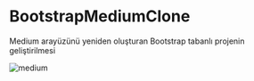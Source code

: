 # BootstrapMediumClone
Medium arayüzünü yeniden oluşturan Bootstrap tabanlı projenin geliştirilmesi

![medium](https://github.com/fcanyucel/BootstrapMediumClone/assets/106231697/dc332c23-8aea-4bcf-a36f-7e3430f1e511)
